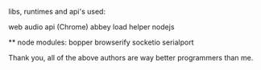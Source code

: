 libs, runtimes and api's used: 


web audio api (Chrome)
abbey load helper
nodejs

** node modules:
bopper
browserify
socketio
serialport

Thank you, all of the above authors are way better programmers than me.